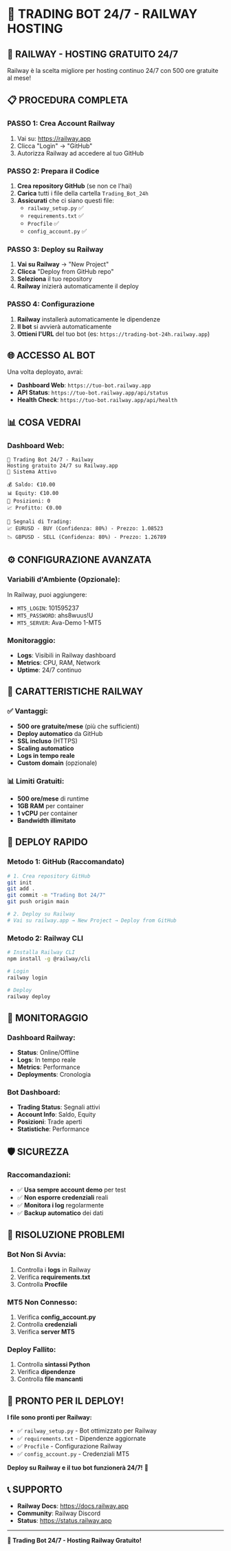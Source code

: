 # 🚀 TRADING BOT 24/7 - RAILWAY HOSTING

## 🎯 **RAILWAY - HOSTING GRATUITO 24/7**

Railway è la scelta migliore per hosting continuo 24/7 con 500 ore gratuite al mese!

## 📋 **PROCEDURA COMPLETA**

### **PASSO 1: Crea Account Railway**
1. Vai su: https://railway.app
2. Clicca "Login" → "GitHub"
3. Autorizza Railway ad accedere al tuo GitHub

### **PASSO 2: Prepara il Codice**
1. **Crea repository GitHub** (se non ce l'hai)
2. **Carica** tutti i file della cartella `Trading_Bot_24h`
3. **Assicurati** che ci siano questi file:
   - `railway_setup.py` ✅
   - `requirements.txt` ✅
   - `Procfile` ✅
   - `config_account.py` ✅

### **PASSO 3: Deploy su Railway**
1. **Vai su Railway** → "New Project"
2. **Clicca** "Deploy from GitHub repo"
3. **Seleziona** il tuo repository
4. **Railway** inizierà automaticamente il deploy

### **PASSO 4: Configurazione**
1. **Railway** installerà automaticamente le dipendenze
2. **Il bot** si avvierà automaticamente
3. **Ottieni l'URL** del tuo bot (es: `https://trading-bot-24h.railway.app`)

## 🌐 **ACCESSO AL BOT**

Una volta deployato, avrai:
- **Dashboard Web**: `https://tuo-bot.railway.app`
- **API Status**: `https://tuo-bot.railway.app/api/status`
- **Health Check**: `https://tuo-bot.railway.app/api/health`

## 📊 **COSA VEDRAI**

### **Dashboard Web:**
```
🚀 Trading Bot 24/7 - Railway
Hosting gratuito 24/7 su Railway.app
🔄 Sistema Attivo

💰 Saldo: €10.00
📊 Equity: €10.00
🎯 Posizioni: 0
📈 Profitto: €0.00

🎯 Segnali di Trading:
📈 EURUSD - BUY (Confidenza: 80%) - Prezzo: 1.08523
📉 GBPUSD - SELL (Confidenza: 80%) - Prezzo: 1.26789
```

## ⚙️ **CONFIGURAZIONE AVANZATA**

### **Variabili d'Ambiente (Opzionale):**
In Railway, puoi aggiungere:
- `MT5_LOGIN`: 101595237
- `MT5_PASSWORD`: ahs8wuus!U
- `MT5_SERVER`: Ava-Demo 1-MT5

### **Monitoraggio:**
- **Logs**: Visibili in Railway dashboard
- **Metrics**: CPU, RAM, Network
- **Uptime**: 24/7 continuo

## 🎯 **CARATTERISTICHE RAILWAY**

### **✅ Vantaggi:**
- **500 ore gratuite/mese** (più che sufficienti)
- **Deploy automatico** da GitHub
- **SSL incluso** (HTTPS)
- **Scaling automatico**
- **Logs in tempo reale**
- **Custom domain** (opzionale)

### **📊 Limiti Gratuiti:**
- **500 ore/mese** di runtime
- **1GB RAM** per container
- **1 vCPU** per container
- **Bandwidth illimitato**

## 🚀 **DEPLOY RAPIDO**

### **Metodo 1: GitHub (Raccomandato)**
```bash
# 1. Crea repository GitHub
git init
git add .
git commit -m "Trading Bot 24/7"
git push origin main

# 2. Deploy su Railway
# Vai su railway.app → New Project → Deploy from GitHub
```

### **Metodo 2: Railway CLI**
```bash
# Installa Railway CLI
npm install -g @railway/cli

# Login
railway login

# Deploy
railway deploy
```

## 📱 **MONITORAGGIO**

### **Dashboard Railway:**
- **Status**: Online/Offline
- **Logs**: In tempo reale
- **Metrics**: Performance
- **Deployments**: Cronologia

### **Bot Dashboard:**
- **Trading Status**: Segnali attivi
- **Account Info**: Saldo, Equity
- **Posizioni**: Trade aperti
- **Statistiche**: Performance

## 🛡️ **SICUREZZA**

### **Raccomandazioni:**
- ✅ **Usa sempre account demo** per test
- ✅ **Non esporre credenziali** reali
- ✅ **Monitora i log** regolarmente
- ✅ **Backup automatico** dei dati

## 🎯 **RISOLUZIONE PROBLEMI**

### **Bot Non Si Avvia:**
1. Controlla i **logs** in Railway
2. Verifica **requirements.txt**
3. Controlla **Procfile**

### **MT5 Non Connesso:**
1. Verifica **config_account.py**
2. Controlla **credenziali**
3. Verifica **server MT5**

### **Deploy Fallito:**
1. Controlla **sintassi Python**
2. Verifica **dipendenze**
3. Controlla **file mancanti**

## 🚀 **PRONTO PER IL DEPLOY!**

**I file sono pronti per Railway:**
- ✅ `railway_setup.py` - Bot ottimizzato per Railway
- ✅ `requirements.txt` - Dipendenze aggiornate
- ✅ `Procfile` - Configurazione Railway
- ✅ `config_account.py` - Credenziali MT5

**Deploy su Railway e il tuo bot funzionerà 24/7!** 🎉

## 📞 **SUPPORTO**

- **Railway Docs**: https://docs.railway.app
- **Community**: Railway Discord
- **Status**: https://status.railway.app

---
**🚀 Trading Bot 24/7 - Hosting Railway Gratuito!**
